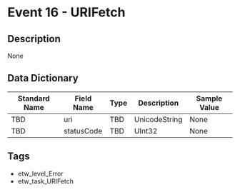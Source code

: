 # Event 16 - URIFetch

## Description
None

## Data Dictionary
|Standard Name|Field Name|Type|Description|Sample Value|
|---|---|---|---|---|
|TBD|uri|TBD|UnicodeString|None|None|
|TBD|statusCode|TBD|UInt32|None|None|

## Tags
* etw_level_Error
* etw_task_URIFetch
